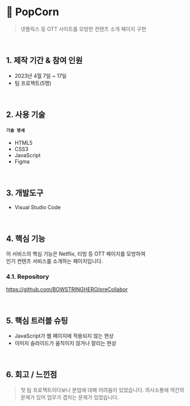 # :pushpin: PopCorn
> 넷플릭스 등 OTT 사이트를 모방한 컨텐츠 소개 페이지 구현
 

</br>

## 1. 제작 기간 & 참여 인원
- 2023년 4월 7일 ~ 17일
- 팀 프로젝트(5명)

</br>

## 2. 사용 기술
#### `기술 명세`
  - HTML5
  - CSS3
  - JavaScript
  - Figma

</br>

## 3. 개발도구
  - Visual Studio Code

</br>

## 4. 핵심 기능
이 서비스의 핵심 기능은 Netflix, 티빙 등 OTT 페이지를 모방하여</br>
인기 컨텐츠 서비스를 소개하는 페이지입니다.

### 4.1. Repository

https://github.com/BOWSTRINGHERO/preCollabor

</br>

## 5. 핵심 트러블 슈팅
  - JavaScript가 웹 페이지에 적용되지 않는 현상
  - 이미지 슬라이드가 움직이지 않거나 잘리는 현상
    
</br>

## 6. 회고 / 느낀점
> 첫 팀 프로젝트이다보니 분업에 대해 어려움이 있었습니다.
> 의사소통에 약간의 문제가 있어 업무가 겹치는 문제가 있었습니다.

